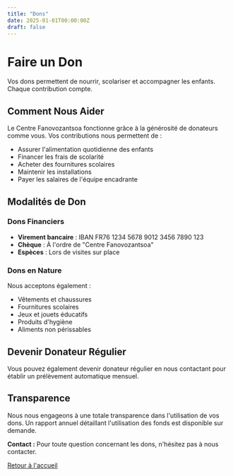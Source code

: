 ```yaml
---
title: "Dons"
date: 2025-01-01T00:00:00Z
draft: false
---
```


# Faire un Don

Vos dons permettent de nourrir, scolariser et accompagner les enfants. Chaque contribution compte.

## Comment Nous Aider

Le Centre Fanovozantsoa fonctionne grâce à la générosité de donateurs comme vous. Vos contributions nous permettent de :

- Assurer l'alimentation quotidienne des enfants
- Financer les frais de scolarité
- Acheter des fournitures scolaires
- Maintenir les installations
- Payer les salaires de l'équipe encadrante

## Modalités de Don

### Dons Financiers

- **Virement bancaire** : IBAN FR76 1234 5678 9012 3456 7890 123
- **Chèque** : À l'ordre de "Centre Fanovozantsoa"
- **Espèces** : Lors de visites sur place

### Dons en Nature

Nous acceptons également :

- Vêtements et chaussures
- Fournitures scolaires
- Jeux et jouets éducatifs
- Produits d'hygiène
- Aliments non périssables

## Devenir Donateur Régulier

Vous pouvez également devenir donateur régulier en nous contactant pour établir un prélèvement automatique mensuel.

## Transparence

Nous nous engageons à une totale transparence dans l'utilisation de vos dons. Un rapport annuel détaillant l'utilisation des fonds est disponible sur demande.

**Contact :** Pour toute question concernant les dons, n'hésitez pas à nous contacter.

[Retour à l'accueil](/)
